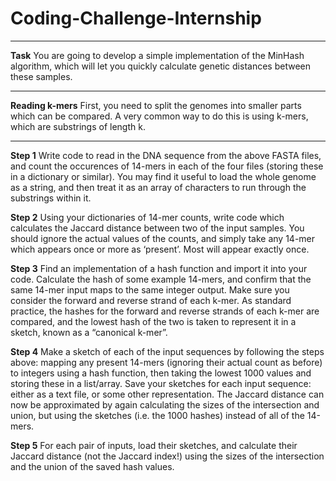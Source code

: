 # Coding-Challenge-Internship
---
**Task**
You are going to develop a simple implementation of the MinHash algorithm, which will let you quickly calculate genetic distances between these samples.

---
**Reading k-mers**
First, you need to split the genomes into smaller parts which can be compared. A very common way to do this is using k-mers, which are substrings of length k.

---

**Step 1**
Write code to read in the DNA sequence from the above FASTA files, and count the occurences of 14-mers in each of the four files (storing these in a dictionary or similar). You may find it useful to load the whole genome as a string, and then treat it as an array of characters to run through the substrings within it.

**Step 2**
Using your dictionaries of 14-mer counts, write code which calculates the Jaccard distance between two of the input samples. You should ignore the actual values of the counts, and simply take any 14-mer which appears once or more as ‘present’. Most will appear exactly once.

**Step 3**
Find an implementation of a hash function and import it into your code. Calculate the hash of some example 14-mers, and confirm that the same 14-mer input maps to the same integer output.
Make sure you consider the forward and reverse strand of each k-mer. As standard practice, the hashes for the forward and reverse strands of each k-mer are compared, and the lowest hash of the two is taken to represent it in a sketch, known as a “canonical k-mer”.

**Step 4**
Make a sketch of each of the input sequences by following the steps above: mapping any present 14-mers (ignoring their actual count as before) to integers using a hash function, then taking the lowest 1000 values and storing these in a list/array. Save your sketches for each input sequence: either as a text file, or some other representation.
The Jaccard distance can now be approximated by again calculating the sizes of the intersection and union, but using the sketches (i.e. the 1000 hashes) instead of all of the 14-mers.

**Step 5**
For each pair of inputs, load their sketches, and calculate their Jaccard distance (not the Jaccard index!) using the sizes of the intersection and the union of the saved hash values.
